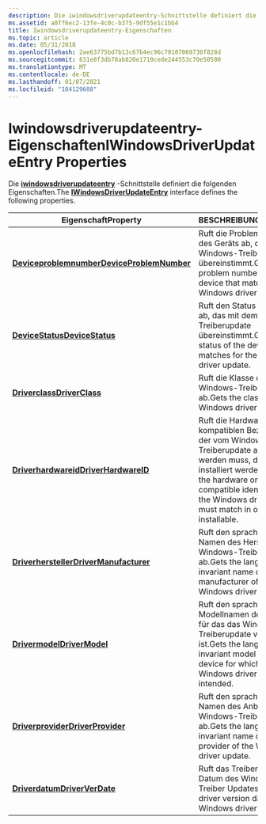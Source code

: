 ```yaml
---
description: Die iwindowsdriverupdateentry-Schnittstelle definiert die folgenden Eigenschaften.
ms.assetid: a0ff6ec2-13fe-4c0c-b375-9df55e1c1bb4
title: Iwindowsdriverupdateentry-Eigenschaften
ms.topic: article
ms.date: 05/31/2018
ms.openlocfilehash: 2ae63775bd7b13c67b4ec96c70107069730f828d
ms.sourcegitcommit: 831e8f3db78ab820e1710cede244553c70e50500
ms.translationtype: MT
ms.contentlocale: de-DE
ms.lasthandoff: 01/07/2021
ms.locfileid: "104129608"
---
```

# <a name="iwindowsdriverupdateentry-properties"></a><span data-ttu-id="f07ad-103">Iwindowsdriverupdateentry-Eigenschaften</span><span class="sxs-lookup"><span data-stu-id="f07ad-103">IWindowsDriverUpdateEntry Properties</span></span>

<span data-ttu-id="f07ad-104">Die [**iwindowsdriverupdateentry**](/windows/desktop/api/Wuapi/nn-wuapi-iwindowsdriverupdateentry) -Schnittstelle definiert die folgenden Eigenschaften.</span><span class="sxs-lookup"><span data-stu-id="f07ad-104">The [**IWindowsDriverUpdateEntry**](/windows/desktop/api/Wuapi/nn-wuapi-iwindowsdriverupdateentry) interface defines the following properties.</span></span>



| <span data-ttu-id="f07ad-105">Eigenschaft</span><span class="sxs-lookup"><span data-stu-id="f07ad-105">Property</span></span>                                                                     | <span data-ttu-id="f07ad-106">BESCHREIBUNG</span><span class="sxs-lookup"><span data-stu-id="f07ad-106">Description</span></span>                                                                                                          |
|------------------------------------------------------------------------------|----------------------------------------------------------------------------------------------------------------------|
| [<span data-ttu-id="f07ad-107">**Deviceproblemnumber**</span><span class="sxs-lookup"><span data-stu-id="f07ad-107">**DeviceProblemNumber**</span></span>](/windows/desktop/api/Wuapi/nf-wuapi-iwindowsdriverupdateentry-get_deviceproblemnumber) | <span data-ttu-id="f07ad-108">Ruft die Problem Nummer des Geräts ab, das mit dem Windows-Treiberupdate übereinstimmt.</span><span class="sxs-lookup"><span data-stu-id="f07ad-108">Gets the problem number of the device that matches for the Windows driver update.</span></span>                                    |
| [<span data-ttu-id="f07ad-109">**DeviceStatus**</span><span class="sxs-lookup"><span data-stu-id="f07ad-109">**DeviceStatus**</span></span>](/windows/desktop/api/Wuapi/nf-wuapi-iwindowsdriverupdateentry-get_devicestatus)               | <span data-ttu-id="f07ad-110">Ruft den Status des Geräts ab, das mit dem Windows-Treiberupdate übereinstimmt.</span><span class="sxs-lookup"><span data-stu-id="f07ad-110">Gets the status of the device that matches for the Windows driver update.</span></span>                                            |
| [<span data-ttu-id="f07ad-111">**Driverclass**</span><span class="sxs-lookup"><span data-stu-id="f07ad-111">**DriverClass**</span></span>](/windows/desktop/api/Wuapi/nf-wuapi-iwindowsdriverupdateentry-get_driverclass)                 | <span data-ttu-id="f07ad-112">Ruft die Klasse des Windows-Treiber Updates ab.</span><span class="sxs-lookup"><span data-stu-id="f07ad-112">Gets the class of the Windows driver update.</span></span>                                                                         |
| [<span data-ttu-id="f07ad-113">**Driverhardwareid**</span><span class="sxs-lookup"><span data-stu-id="f07ad-113">**DriverHardwareID**</span></span>](/windows/desktop/api/Wuapi/nf-wuapi-iwindowsdriverupdateentry-get_driverhardwareid)       | <span data-ttu-id="f07ad-114">Ruft die Hardware oder den kompatiblen Bezeichner ab, der vom Windows-Treiberupdate abgeglichen werden muss, damit Sie installiert werden kann.</span><span class="sxs-lookup"><span data-stu-id="f07ad-114">Gets the hardware or the compatible identifier that the Windows driver update must match in order to be installable.</span></span> |
| [<span data-ttu-id="f07ad-115">**Driverhersteller**</span><span class="sxs-lookup"><span data-stu-id="f07ad-115">**DriverManufacturer**</span></span>](/windows/desktop/api/Wuapi/nf-wuapi-iwindowsdriverupdateentry-get_drivermanufacturer)   | <span data-ttu-id="f07ad-116">Ruft den sprach invarianten Namen des Herstellers des Windows-Treiber Updates ab.</span><span class="sxs-lookup"><span data-stu-id="f07ad-116">Gets the language-invariant name of the manufacturer of the Windows driver update.</span></span>                                   |
| [<span data-ttu-id="f07ad-117">**Drivermodel**</span><span class="sxs-lookup"><span data-stu-id="f07ad-117">**DriverModel**</span></span>](/windows/desktop/api/Wuapi/nf-wuapi-iwindowsdriverupdateentry-get_drivermodel)                 | <span data-ttu-id="f07ad-118">Ruft den sprach invarianten Modellnamen des Geräts ab, für das das Windows-Treiberupdate vorgesehen ist.</span><span class="sxs-lookup"><span data-stu-id="f07ad-118">Gets the language-invariant model name of the device for which the Windows driver update is intended.</span></span>                |
| [<span data-ttu-id="f07ad-119">**Driverprovider**</span><span class="sxs-lookup"><span data-stu-id="f07ad-119">**DriverProvider**</span></span>](/windows/desktop/api/Wuapi/nf-wuapi-iwindowsdriverupdateentry-get_driverprovider)           | <span data-ttu-id="f07ad-120">Ruft den sprach invarianten Namen des Anbieters des Windows-Treiber Updates ab.</span><span class="sxs-lookup"><span data-stu-id="f07ad-120">Gets the language-invariant name of the provider of the Windows driver update.</span></span>                                       |
| [<span data-ttu-id="f07ad-121">**Driverdatum**</span><span class="sxs-lookup"><span data-stu-id="f07ad-121">**DriverVerDate**</span></span>](/windows/desktop/api/Wuapi/nf-wuapi-iwindowsdriverupdateentry-get_driververdate)             | <span data-ttu-id="f07ad-122">Ruft das Treiber Versions Datum des Windows-Treiber Updates ab.</span><span class="sxs-lookup"><span data-stu-id="f07ad-122">Gets the driver version date of the Windows driver update.</span></span>                                                           |



 

 

 



